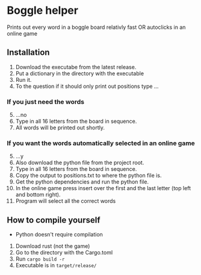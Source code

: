 # Boggle helper
Prints out every word in a boggle board relativly fast OR autoclicks in an online game

## Installation
1. Download the executabe from the latest release.
2. Put a dictionary in the directory with the executable
3. Run it.
4. To the question if it should only print out positions type ...

### If you just need the words
5. ...no
6. Type in all 16 letters from the board in sequence.
7. All words will be printed out shortly.

### If you want the words automatically selected in an online game
5. ...y
6. Also download the python file from the project root.
7. Type in all 16 letters from the board in sequence.
8. Copy the output to positions.txt to where the python file is.
9. Get the python dependencies and run the python file.
10. In the online game press insert over the first and the last letter (top left and bottom right).
11. Program will select all the correct words

## How to compile yourself
- Python doesn't require compilation
1. Download rust (not the game)
2. Go to the directory with the Cargo.toml
3. Run `cargo build -r`
4. Executable is in `target/release/`
